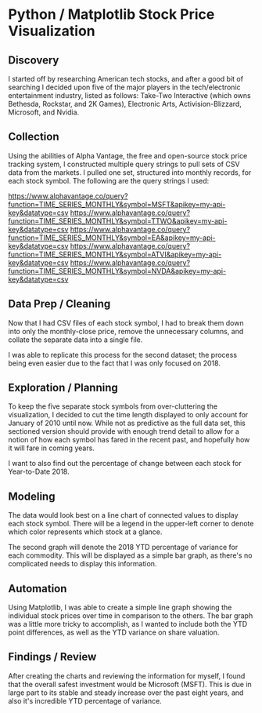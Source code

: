 # Python / Matplotlib Stock Price Visualization

## Discovery
I started off by researching American tech stocks, and after a good bit of searching I decided upon five of the major players in the tech/electronic entertainment industry, listed as follows: Take-Two Interactive (which owns Bethesda, Rockstar, and 2K Games), Electronic Arts, Activision-Blizzard, Microsoft, and Nvidia.

## Collection
Using the abilities of Alpha Vantage, the free and open-source stock price tracking system, I constructed multiple query strings to pull sets of CSV data from the markets. I pulled one set, structured into monthly records, for each stock symbol. The following are the query strings I used:

https://www.alphavantage.co/query?function=TIME_SERIES_MONTHLY&symbol=MSFT&apikey=my-api-key&datatype=csv
https://www.alphavantage.co/query?function=TIME_SERIES_MONTHLY&symbol=TTWO&apikey=my-api-key&datatype=csv
https://www.alphavantage.co/query?function=TIME_SERIES_MONTHLY&symbol=EA&apikey=my-api-key&datatype=csv
https://www.alphavantage.co/query?function=TIME_SERIES_MONTHLY&symbol=ATVI&apikey=my-api-key&datatype=csv
https://www.alphavantage.co/query?function=TIME_SERIES_MONTHLY&symbol=NVDA&apikey=my-api-key&datatype=csv

## Data Prep / Cleaning
Now that I had CSV files of each stock symbol, I had to break them down into only the monthly-close price, remove the unnecessary columns, and collate the separate data into a single file.

I was able to replicate this process for the second dataset; the process being even easier due to the fact that I was only focused on 2018.

## Exploration / Planning
To keep the five separate stock symbols from over-cluttering the visualization, I decided to cut the time length displayed to only account for January of 2010 until now. While not as predictive as the full data set, this sectioned version should provide with enough trend detail to allow for a notion of how each symbol has fared in the recent past, and hopefully how it will fare in coming years.

I want to also find out the percentage of change between each stock for Year-to-Date 2018.

## Modeling
The data would look best on a line chart of connected values to display each stock symbol. There will be a legend in the upper-left corner to denote which color represents which stock at a glance.

The second graph will denote the 2018 YTD percentage of variance for each commodity. This will be displayed as a simple bar graph, as there's no complicated needs to display this information.

## Automation
Using Matplotlib, I was able to create a simple line graph showing the individual stock prices over time in comparison to the others. The bar graph was a little more tricky to accomplish, as I wanted to include both the YTD point differences, as well as the YTD variance on share valuation.

## Findings / Review
After creating the charts and reviewing the information for myself, I found that the overall safest investment would be Microsoft (MSFT). This is due in large part to its stable and steady increase over the past eight years, and also it's incredible YTD percentage of variance. 
